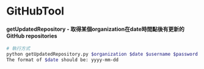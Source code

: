 # GitHubTool

#### getUpdatedRepository - 取得某個organization在date時間點後有更新的GitHub repositories

```sh
# 執行方式
python getUpdatedRepository.py $organization $date $username $password
The format of $date should be: yyyy-mm-dd
```
